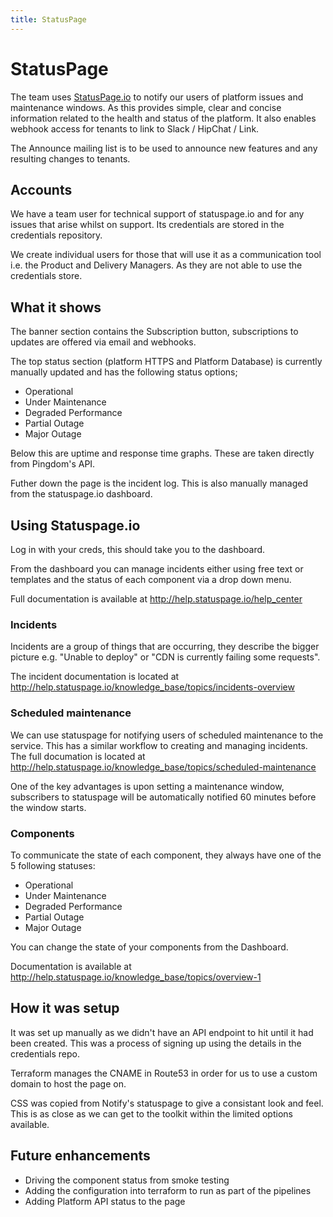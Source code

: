```yaml
---
title: StatusPage
---
```


# StatusPage

The team uses [StatusPage.io](https://www.statuspage.io/) to notify our users of platform issues and maintenance windows. As this provides simple, clear and concise information related to the health and status of the platform. It also enables webhook access for tenants to link to Slack / HipChat / Link.

The Announce mailing list is to be used to announce new features and any resulting changes to tenants.

## Accounts

We have a team user for technical support of statuspage.io and for any issues that arise whilst on support. Its credentials are stored in the credentials repository.

We create individual users for those that will use it as a communication tool i.e. the Product and Delivery Managers. As they are not able to use the credentials store.


## What it shows

The banner section contains the Subscription button, subscriptions to updates are offered via email and webhooks.

The top status section (platform HTTPS and Platform Database) is currently manually updated and has the following status options;

- Operational
- Under Maintenance
- Degraded Performance
- Partial Outage
- Major Outage

Below this are uptime and response time graphs. These are taken directly from Pingdom's API.

Futher down the page is the incident log. This is also manually managed from the statuspage.io dashboard.

## Using Statuspage.io

Log in with your creds, this should take you to the dashboard.

From the dashboard you can manage incidents either using free text or templates and the status of each component via a drop down menu.

Full documentation is available at http://help.statuspage.io/help_center

### Incidents

Incidents are a group of things that are occurring, they describe the bigger picture e.g. "Unable to deploy" or "CDN is currently failing some requests".

The incident documentation is located at http://help.statuspage.io/knowledge_base/topics/incidents-overview

### Scheduled maintenance

We can use statuspage for notifying users of scheduled maintenance to the service. This has a similar workflow to creating and managing incidents. The full documation is located at http://help.statuspage.io/knowledge_base/topics/scheduled-maintenance

One of the key advantages is upon setting a maintenance window, subscribers to statuspage will be automatically notified 60 minutes before the window starts.

### Components
To communicate the state of each component, they always have one of the 5 following statuses:

- Operational
- Under Maintenance
- Degraded Performance
- Partial Outage
- Major Outage

You can change the state of your components from the Dashboard.

Documentation is available at http://help.statuspage.io/knowledge_base/topics/overview-1

## How it was setup

It was set up manually as we didn't have an API endpoint to hit until it had been created. This was a process of signing up using the details in the credentials repo.

Terraform manages the CNAME in Route53 in order for us to use a custom domain to host the page on.

CSS was copied from Notify's statuspage to give a consistant look and feel. This is as close as we can get to the toolkit within the limited options available.

## Future enhancements

- Driving the component status from smoke testing
- Adding the configuration into terraform to run as part of the pipelines
- Adding Platform API status to the page

